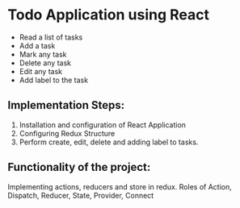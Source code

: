 
# Todo Application using React
* Read a list of tasks
* Add a task
* Mark any task
* Delete any task
* Edit any task
* Add label to the task

## Implementation Steps:
1. Installation and configuration of React Application
2. Configuring Redux Structure 
3. Perform create, edit, delete and adding label to tasks.

## Functionality of the project:
Implementing actions, reducers and store in redux.
Roles of Action, Dispatch, Reducer, State, Provider, Connect

